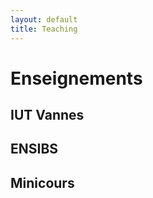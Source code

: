 ```yaml
---
layout: default
title: Teaching
---
```




# Enseignements


## IUT Vannes



## ENSIBS


## Minicours

